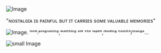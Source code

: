 

![Image](https://github.com/user-attachments/assets/e0359fba-ebcb-48b6-bec1-6921f2f44ad5)
 
"ɴ͏ᴏ͏s͏ᴛ͏ᴀ͏ʟ͏ɢ͏ɪ͏ᴀ͏ ɪ͏s͏ ᴘ͏ᴀ͏ɪ͏ɴ͏ғ͏ᴜ͏ʟ͏ ʙ͏ᴜ͏ᴛ͏ ɪ͏ᴛ͏ ᴄ͏ᴀ͏ʀ͏ʀ͏ɪ͏ᴇ͏s͏ s͏ᴏ͏ᴍ͏ᴇ͏ ᴠ͏ᴀ͏ʟ͏ᴜ͏ᴀ͏ʙ͏ʟ͏ᴇ͏ ᴍ͏ᴇ͏ᴍ͏ᴏ͏ʀ͏ɪ͏ᴇ͏s͏"

![Image](https://i.ibb.co/jHPjRsb/IMG-5016.gif). ˡᵒᵛᵉ:ᵖʳᵒᵍʳᵃᵐⁱⁿᵍ,ʷᵃᵗᶜʰⁱⁿᵍ ᵒˡᵈ ᵛʰˢ ᵗᵃᵖᵉˢ,ʳᵉᵃᵈⁱⁿᵍ ᶜᵒᵐⁱᶜˢ/ᵐᵃⁿᵍᵃ...



       
![small Image](https://github.com/user-attachments/assets/e3b90bad-57f6-4606-90e6-f7c41dd677f2)
